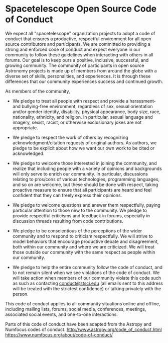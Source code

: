 # Spacetelescope Open Source Code of Conduct

We expect all "spacetelescope" organization projects to adopt a code of conduct
that ensures a productive, respectful environment for all open source
contributors and participants. We are committed to providing a strong and
enforced code of conduct and expect everyone in our community to follow these
guidelines when interacting with others in all forums. Our goal is to keep ours
a positive, inclusive, successful, and growing community. The community of
participants in open source Astronomy projects is made up of members from around
the globe with a diverse set of skills, personalities, and experiences. It is
through these differences that our community experiences success and continued
growth.


As members of the community,

- We pledge to treat all people with respect and provide a harassment- and
  bullying-free environment, regardless of sex, sexual orientation and/or gender
  identity, disability, physical appearance, body size, race, nationality,
  ethnicity, and religion. In particular, sexual language and imagery, sexist,
  racist, or otherwise exclusionary jokes are not appropriate.

- We pledge to respect the work of others by recognizing acknowledgment/citation
  requests of original authors. As authors, we pledge to be explicit about how
  we want our own work to be cited or acknowledged.

- We pledge to welcome those interested in joining the community, and realize
  that including people with a variety of opinions and backgrounds will only
  serve to enrich our community. In particular, discussions relating to
  pros/cons of various technologies, programming languages, and so on are
  welcome, but these should be done with respect, taking proactive measure to
  ensure that all participants are heard and feel confident that they can freely
  express their opinions.

- We pledge to welcome questions and answer them respectfully, paying particular
  attention to those new to the community. We pledge to provide respectful
  criticisms and feedback in forums, especially in discussion threads resulting
  from code contributions.

- We pledge to be conscientious of the perceptions of the wider community and to
  respond to criticism respectfully. We will strive to model behaviors that
  encourage productive debate and disagreement, both within our community and
  where we are criticized. We will treat those outside our community with the
  same respect as people within our community.

- We pledge to help the entire community follow the code of conduct, and to not
  remain silent when we see violations of the code of conduct. We will take
  action when members of our community violate this code such as such as
  contacting conduct@stsci.edu (all emails sent to this address will be treated
  with the strictest confidence) or talking privately with the person.

This code of conduct applies to all community situations online and offline,
including mailing lists, forums, social media, conferences, meetings, associated
social events, and one-to-one interactions.

Parts of this code of conduct have been adapted from the Astropy and Numfocus
codes of conduct.
http://www.astropy.org/code_of_conduct.html
https://www.numfocus.org/about/code-of-conduct/
